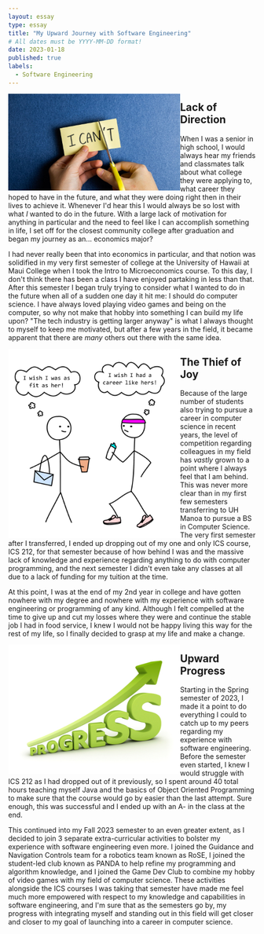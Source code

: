 ```yaml
---
layout: essay
type: essay
title: "My Upward Journey with Software Engineering"
# All dates must be YYYY-MM-DD format!
date: 2023-01-18
published: true
labels:
  - Software Engineering
---
```


<img width="350px" align="left" src="../img/my-upward-journey/ican.png">

## Lack of Direction

When I was a senior in high school, I would always hear my friends and classmates talk about what college they were applying to, what career they hoped to have in the future, and what they were doing right then in their lives to achieve it. Whenever I'd hear this I would always be so lost with what *I* wanted to do in the future. With a large lack of motivation for anything in particular and the need to feel like I can accomplish something in life, I set off for the closest community college after graduation and began my journey as an... economics major?

I had never really been that into economics in particular, and that notion was solidified in my very first semester of college at the University of Hawaii at Maui College when I took the Intro to Microeconomics course. To this day, I don't think there has been a class I have enjoyed partaking in less than that. After this semester I began truly trying to consider what I wanted to do in the future when all of a sudden one day it hit me: I should do computer science. I have always loved playing video games and being on the computer, so why not make that hobby into something I can build my life upon? "The tech industry is getting larger anyway" is what I always thought to myself to keep me motivated, but after a few years in the field, it became apparent that there are *many* others out there with the same idea.

<img width="350px" align="left" src="../img/my-upward-journey/comparison.png">

## The Thief of Joy

Because of the large number of students also trying to pursue a career in computer science in recent years, the level of competition regarding colleagues in my field has *vastly* grown
to a point where I always feel that I am behind. This was never more clear than in my first few semesters transferring to UH Manoa to pursue a BS in Computer Science. The very first semester after I transferred, I ended up dropping out of my one and only ICS course, ICS 212, for that semester because of how behind I was and the massive lack of knowledge and experience regarding anything to do with computer programming, and the next semester I didn't even take any classes at all due to a lack of funding for my tuition at the time.

At this point, I was at the end of my 2nd year in college and have gotten nowhere with my degree and nowhere with my experience with software engineering or programming of any kind. Although I felt compelled at the time to give up and cut my losses where they were and continue the stable job I had in food service, I knew I would not be happy living this way for the rest of my life, so I finally decided to grasp at my life and make a change.

<img width="350px" align="left" src="../img/my-upward-journey/progress.png">

## Upward Progress

Starting in the Spring semester of 2023, I made it a point to do everything I could to catch up to my peers regarding my experience with software engineering. Before the semester even started, I knew I would struggle with ICS 212 as I had dropped out of it previously, so I spent around 40 total hours teaching myself Java and the basics of Object Oriented Programming to make sure that the course would go by easier than the last attempt. Sure enough, this was successful and I ended up with an A- in the class at the end. 

This continued into my Fall 2023 semester to an even greater extent, as I decided to join 3 separate extra-curricular activities to bolster my experience with software engineering even more. I joined the Guidance and Navigation Controls team for a robotics team known as RoSE, I joined the student-led club known as PANDA to help refine my programming and algorithm knowledge, and I joined the Game Dev Club to combine my hobby of video games with my field of computer science. These activities alongside the ICS courses I was taking that semester have made me feel much more empowered with respect to my knowledge and capabilities in software engineering, and I'm sure that as the semesters go by, my progress with integrating myself and standing out in this field will get closer and closer to my goal of launching into a career in computer science.
